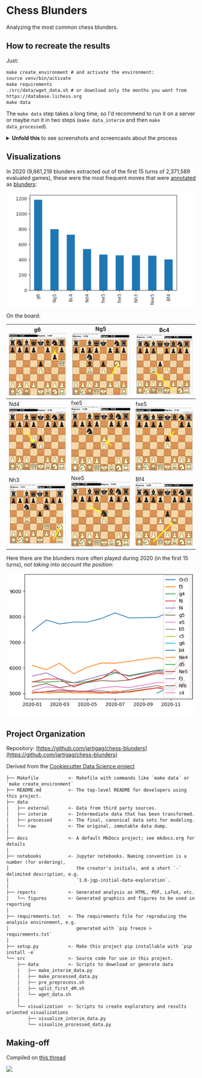 # Chess Blunders

Analyzing the most common chess blunders.

## How to recreate the results

Just:

```
make create_environment # and activate the environment:
source venv/bin/activate
make requirements
./src/data/wget_data.sh # or download only the months you want from https://database.lichess.org
make data
```

The `make data` step takes a long time, so I'd recommend to run it on a server or maybe run it in two steps (`make data_interim` and then `make data_processed`).

<details>
<summary><b>Unfold this</b> to see screenshots and screencasts about the process</summary>
<h2 id="-download-and-filter-only-evaluated-games">- Download and filter only evaluated games</h2>
<p><a href="https://asciinema.org/a/421249"><img src="https://asciinema.org/a/421249.svg" alt="asciicast"></a></p>
<h4 id="all-data-only-the-first-4m-evaluated-games-for-each-month-in-2020-and-2021-has-been-processed-but-that-s-enough-">All data (only the first 4M evaluated games for each month in 2020 and 2021 has been    processed, but that's enough):</h4>
<p><a href="https://mastodon.social/@jartigag/106364603081282594"><img src="https://files.mastodon.social/media_attachments/files/106/364/592/647/904/077/original/409a5f27f47aa91b.png" alt=""></a></p>
<h2 id="-preprocess-get-blunders-parallelizing-1m-per-core-">- Preprocess: get blunders (parallelizing 1M per core)</h2>
<p>At now, this step requires manual intervention:</p>
<pre><code>./src/<span class="hljs-title">data</span>/split_first_4M.sh
<span class="hljs-comment"># manually, fix the end and beginning of each file, so the pgn keeps a correct format</span>
</code></pre><p><a href="https://mastodon.social/@jartigag/106325214993618150"><img src="https://files.mastodon.social/media_attachments/files/106/325/214/686/169/487/original/c5d7d06fd10299a1.png" alt=""></a></p>
<h4 id="resulting-interim-data">Resulting interim data</h4>
<p><a href="https://asciinema.org/a/414643"><img src="https://asciinema.org/a/414643.svg" alt="asciicast"></a></p>
<h2 id="-aggregate-and-visualize-most-common-blunders">- Aggregate and visualize most common blunders</h2>
<p>I should integrate this in <code>src/visualization/</code>, but until then:</p>
<pre><code><span class="hljs-built_in">cd</span> notebooks
jupyter-notebook
</code></pre><p>and open the notebook, or just:</p>
<pre><code><span class="hljs-keyword">cd</span> notebooks
<span class="hljs-keyword">python</span> <span class="hljs-number">1.0</span>-jartigag-explore_interim_data/<span class="hljs-number">1.0</span>-jartigag-explore_interim_data.<span class="hljs-keyword">py</span>
</code></pre><p>but in that case matplotlib commands must be adapted in order to save the figures.</p>
</details>

## Visualizations

In 2020 (9,661,219 blunders extracted out of the first 15 turns of 2,371,589 evaluated games), these were the most frequent moves that were [annotated](https://en.wikipedia.org/wiki/Numeric_Annotation_Glyphs) as [blunders](https://python-chess.readthedocs.io/en/latest/pgn.html?highlight=blunder#chess.pgn.NAG_BLUNDER):

![](reports/figures/blunders_by_total_size_2020.png)

On the board:

| g6 ![](reports/figures/blunders_2020_in_board/1-g6.png) | Ng5 ![](reports/figures/blunders_2020_in_board/2-Ng5.png) | Bc4 ![](reports/figures/blunders_2020_in_board/3-Bc4.png) |
|-------------------------------------------------------|------------------------------------------------------|------------------------------------------------------|
| Nd4 ![](reports/figures/blunders_2020_in_board/4-Nd4.png) | fxe5 ![](reports/figures/blunders_2020_in_board/5-fxe5.png) | fxe5 ![](reports/figures/blunders_2020_in_board/6-fxe5.png) |
| Nh3 ![](reports/figures/blunders_2020_in_board/7-Nh3.png) | Nxe5 ![](reports/figures/blunders_2020_in_board/8-Nxe5.png) | Bf4 ![](reports/figures/blunders_2020_in_board/9-Bf4.png) |

Here there are the blunders more often played during 2020 (in the first 15 turns), *not taking into account the position*:

![](reports/figures/blunders_evolution_2020.png)

## Project Organization

Repository: [https://github.com/jartigag/chess-blunders](https://github.com/jartigag/chess-blunders)

Derived from the [Cookiecutter Data Science project](https://github.com/jartigag/cookiecutter-data-science)

```
├── Makefile           <- Makefile with commands like `make data` or `make create_environment`
├── README.md          <- The top-level README for developers using this project.
├── data
│   ├── external       <- Data from third party sources.
│   ├── interim        <- Intermediate data that has been transformed.
│   ├── processed      <- The final, canonical data sets for modeling.
│   └── raw            <- The original, immutable data dump.
│
├── docs               <- A default MkDocs project; see mkdocs.org for details
│
├── notebooks          <- Jupyter notebooks. Naming convention is a number (for ordering),
│                         the creator's initials, and a short `-` delimited description, e.g.
│                         `1.0-jqp-initial-data-exploration`.
│
├── reports            <- Generated analysis as HTML, PDF, LaTeX, etc.
│   └── figures        <- Generated graphics and figures to be used in reporting
│
├── requirements.txt   <- The requirements file for reproducing the analysis environment, e.g.
│                         generated with `pip freeze > requirements.txt`
│
├── setup.py           <- Make this project pip installable with `pip install -e`
└── src                <- Source code for use in this project.
    ├── data           <- Scripts to download or generate data
    │   ├── make_interim_data.py
    │   ├── make_processed_data.py
    │   ├── pre_preprocess.sh
    │   ├── split_first_4M.sh
    │   └── wget_data.sh
    │
    └── visualization  <- Scripts to create exploratory and results oriented visualizations
        ├── visualize_interim_data.py
        └── visualize_processed_data.py

```

## Making-off

Compiled on [this thread](https://mastodon.social/@jartigag/107328492983995678)

![](https://files.mastodon.social/media_attachments/files/107/328/483/891/239/296/original/8843e708f5db9bce.png)
